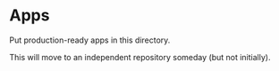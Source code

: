Apps
====

Put production-ready apps in this directory.

This will move to an independent repository someday (but not initially).
